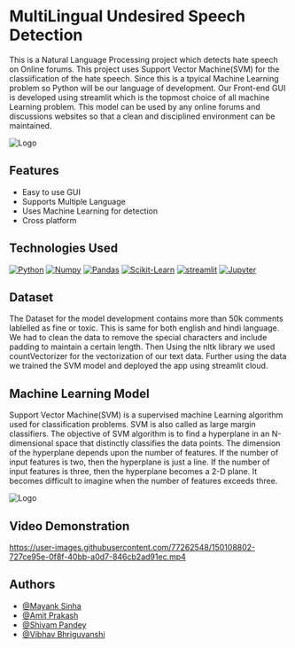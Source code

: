 
# MultiLingual Undesired Speech Detection

This is a Natural Language Processing project which detects hate speech
on Online forums. This project uses Support Vector Machine(SVM) for the classiification 
of the hate speech. Since this is a tpyical Machine Learning problem so Python will be our language of development.
Our Front-end GUI is developed using streamlit which is the topmost choice of all machine Learning problem.
This model can be used by any online forums and discussions websites so that a clean and disciplined environment 
can be maintained.


![Logo](https://i.ibb.co/kM9dBJ6/logo.jpg)


## Features

- Easy to use GUI
- Supports Multiple Language
- Uses Machine Learning for detection
- Cross platform


## Technologies Used
[![Python](https://img.shields.io/badge/Python-3776AB?style=for-the-badge&logo=python&logoColor=white)](https://github.com/tterb/atomic-design-ui/blob/master/LICENSEs)
[![Numpy](https://img.shields.io/badge/Numpy-777BB4?style=for-the-badge&logo=numpy&logoColor=white)]()
[![Pandas](https://img.shields.io/badge/Pandas-2C2D72?style=for-the-badge&logo=pandas&logoColor=white)]()
[![Scikit-Learn](https://img.shields.io/badge/scikit_learn-F7931E?style=for-the-badge&logo=scikit-learn&logoColor=white)]()
[![streamlit](https://img.shields.io/badge/Streamlit-FF4B4B?style=for-the-badge&logo=Streamlit&logoColor=white)]()
[![Jupyter](https://img.shields.io/badge/Jupyter-F37626.svg?&style=for-the-badge&logo=Jupyter&logoColor=white)]()

## Dataset
The Dataset for the model development contains more than 50k comments lablelled as fine or toxic.
This is same for both english and hindi language. 
We had to clean the data to remove the special characters and include padding to maintain a certain length.
Then Using the nltk library we used countVectorizer for the vectorization of our text data.
Further using the data we trained the SVM model and deployed the app using streamlit cloud.


## Machine Learning Model
Support Vector Machine(SVM) is a supervised machine Learning algorithm used for classification problems.
SVM is also called as large margin classifiers.
The objective of SVM algorithm is to find a hyperplane in an N-dimensional space that distinctly classifies the data points. The dimension of the hyperplane depends upon the number of features. If the number of input features is two, then the hyperplane is just a line. If the number of input features is three, then the hyperplane becomes a 2-D plane. It becomes difficult to imagine when the number of features exceeds three.

![Logo](https://static.javatpoint.com/tutorial/machine-learning/images/support-vector-machine-algorithm.png)

## Video Demonstration

https://user-images.githubusercontent.com/77262548/150108802-727ce95e-0f8f-40bb-a0d7-846cb2ad91ec.mp4


## Authors

- [@Mayank Sinha](https://github.com/willywonka32)
- [@Amit Prakash](https://github.com/amitpr07)
- [@Shivam Pandey](https://www.github.com/octokatherine)
- [@Vibhav Bhriguvanshi](https://github.com/vibhav0710)
